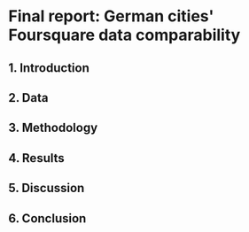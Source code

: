 # Final report: German cities' Foursquare data comparability

## 1. Introduction

## 2. Data

## 3. Methodology

## 4. Results

## 5. Discussion

## 6. Conclusion
